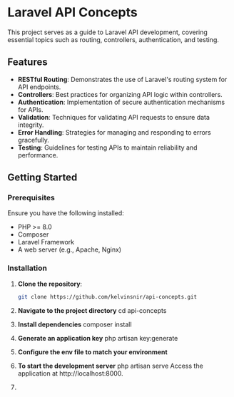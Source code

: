 # Laravel API Concepts

This project serves as a guide to Laravel API development, covering essential topics such as routing, controllers, authentication, and testing.
## Features

- **RESTful Routing**: Demonstrates the use of Laravel's routing system for API endpoints.
- **Controllers**: Best practices for organizing API logic within controllers.
- **Authentication**: Implementation of secure authentication mechanisms for APIs.
- **Validation**: Techniques for validating API requests to ensure data integrity.
- **Error Handling**: Strategies for managing and responding to errors gracefully.
- **Testing**: Guidelines for testing APIs to maintain reliability and performance.

## Getting Started

### Prerequisites

Ensure you have the following installed:

- PHP >= 8.0
- Composer
- Laravel Framework
- A web server (e.g., Apache, Nginx)

### Installation

1. **Clone the repository**:

   ```bash
   git clone https://github.com/kelvinsnir/api-concepts.git
2. **Navigate to the project directory**
   cd api-concepts
3. **Install dependencies**
   composer install
4. **Generate an application key**
   php artisan key:generate
   
6. **Configure the env file to match your environment**
7. **To start the development server**
   php artisan serve
   Access the application at http://localhost:8000.
9. 
